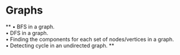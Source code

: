 # Graphs

** 
• BFS in a graph. <br>
• DFS in a graph. <br>
• Finding the components for each set of nodes/vertices in a graph. <br>
• Detecting cycle in an undirected graph. **  <br>

   
